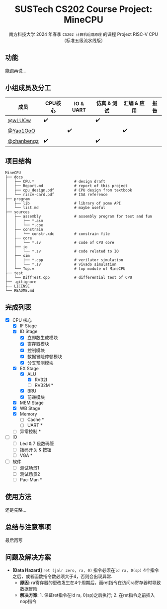 <div align=center>

# SUSTech CS202 Course Project: MineCPU

南方科技大学 2024 年春季 `CS202 计算机组成原理` 的课程 Project RISC-V CPU（标准五级流水线版）

</div>

## 功能

能跑再说...

## 小组成员及分工

| 成员 | CPU核心 | IO & UART | 仿真 & 测试 | 汇编 & 应用 | 报告 |
| --- | --- | --- | --- | --- | --- |
| [@wLUOw](https://github.com/wLUOw) | :heavy_check_mark: |  | :heavy_check_mark: |  |  |
| [@Yao1OoO](https://github.com/Yao1OoO) |  | :heavy_check_mark: |  | :heavy_check_mark: |  |
| [@chanbengz](https://github.com/chanbengz) | :heavy_check_mark: |  | :heavy_check_mark: |  |  |

## 项目结构

```
MineCPU
├── docs
│   ├── CPU.*                  # design draft
│   ├── Report.md              # report of this project
│   ├── cpu_design.pdf         # CPU design from textbook
│   └── riscv-card.pdf         # ISA reference
├── program
│   ├── lib                    # library of some API
│   └── list.md                # maybe useful
├── sources                                              
│   ├── assembly               # assembly program for test and fun
│   │   ├── *.asm              
│   │   └── *.coe             
│   ├── constrain
│   │   └── constr.xdc         # constrain file
│   ├── core
│   │   └── *.sv               # code of CPU core
│   ├── io
│   │   └── *.sv               # code related to IO
│   ├── sim
│   │   ├── *.cpp              # verilator simulation
│   │   └── *.sv               # vivado simulation
│   └── Top.v                  # top module of MineCPU
├── test
│   └── DiffTest.cpp           # differential test of CPU
├── .gitignore
├── LICENSE
└── README.md
```

## 完成列表

- [x] CPU 核心
  - [x] IF Stage
  - [x] ID Stage
    - [x] 立即数生成模块
    - [x] 寄存器模块
    - [x] 控制模块
    - [x] 数据冒险停顿模块
    - [x] 分支预测模块
  - [x] EX Stage
    - [x] ALU
      - [x] RV32I
      - [ ] RV32M *
    - [x] BRU
    - [x] 前递模块
  - [x] MEM Stage
  - [x] WB Stage
  - [x] Memory
    - [ ] Cache *
    - [ ] UART *
  - [ ] 异常控制 *
- [ ] IO
  - [ ] Led & 7 段数码管
  - [ ] 拨码开关 & 按钮
  - [ ] VGA *
- [ ] 软件
  - [ ] 测试场景1
  - [ ] 测试场景2
  - [ ] Pac-Man *

## 使用方法

还是先略...

## 总结与注意事项

最后再写

## 问题及解决方案

+ **[Data Hazard]** `ret (jalr zero, ra, 0)` 指令必须在`ld ra, 0(sp)` 4个指令之后，或者函数指令数必须大于4，否则会出现异常.
  - **原因**: ra寄存器的更改发生在4个周期后，而ret指令在访问ra寄存器时导致数据冒险
  - **解决方案**: 1. 保证ret指令在ld ra, 0(sp)之后执行; 2. 在ret指令之前插入nop指令
